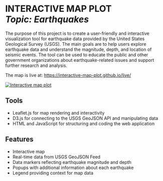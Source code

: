 <h1 align="left"> INTERACTIVE MAP PLOT<br><i>Topic: Earthquakes</i> </h1> 

The purpose of this project is to create a user-friendly and interactive visualization tool for earthquake data provided by the United States Geological Survey (USGS). The main goals are to help users explore earthquake data and understand the magnitude, depth, and location of seismic events. The tool can be used to educate the public and other government organizations about earthquake-related issues and support further research and analysis.

The map is live at: https://interactive-map-plot.github.io/live/

<a href="https://interactive-map-plot.github.io/live/">
  <img src="https://user-images.githubusercontent.com/8321756/233791996-978c43e6-c9e8-415b-a61f-2beaf0ae4635.png" alt="Interactive map plot">
</a>

## Tools
- Leaflet.js for map rendering and interactivity
- D3.js for connecting to the USGS GeoJSON API and manipulating data
- HTML and JavaScript for structuring and coding the web application

## Features
- Interactive map 
- Real-time data from USGS GeoJSON Feed
- Data markers reflecting earthquake magnitude and depth
- Popups with additional information about each earthquake
- Legend providing context for map data
